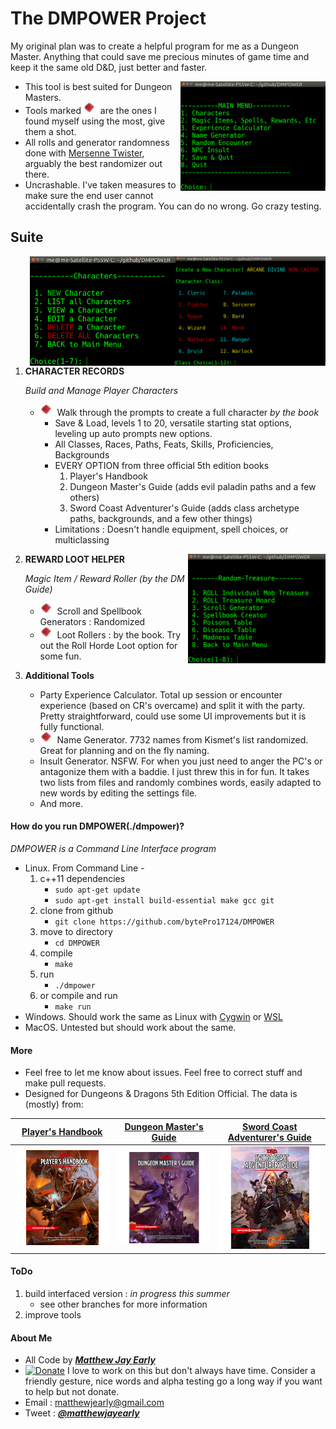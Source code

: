 # The DMPOWER Project

My original plan was to create a helpful program for me as a Dungeon Master. Anything that could save me precious minutes of game time and keep it the same old D&D, just better and faster.

<img src="img/cliscreenshot.png" height="175px" align="right">

 * This tool is best suited for Dungeon Masters.  
 * Tools marked ![tinyredgem](img/tinyredgem.png) are the ones I found myself using the most, give them a shot.
 * All rolls and generator randomness done with [Mersenne Twister](https://en.wikipedia.org/wiki/Mersenne_Twister), arguably the best randomizer out there.
 * Uncrashable. I've taken measures to make sure the end user cannot accidentally crash the program. You can do no wrong. Go crazy testing.

## Suite

<img src="img/cliscreenshot_characters2.png" height="175px" align="right">

<img src="img/cliscreenshot_characters.png" height="175px" align="right">
        
1. **CHARACTER RECORDS** 

    _Build and Manage Player Characters_
    
    * ![tinyredgem](img/tinyredgem.png) Walk through the prompts to create a full character _by the book_
        * Save & Load, levels 1 to 20, versatile starting stat options, leveling up auto prompts new options.
        * All Classes, Races, Paths, Feats, Skills, Proficiencies, Backgrounds
        * EVERY OPTION from three official 5th edition books 
            1. Player's Handbook
            2. Dungeon Master's Guide (adds evil paladin paths and a few others)
            3. Sword Coast Adventurer's Guide (adds class archetype paths, backgrounds, and a few other things)  
        * Limitations : Doesn't handle equipment, spell choices, or multiclassing

<img src="img/cliscreenshot_treasure.png" height="175px" align="right">

2. **REWARD LOOT HELPER** 

    _Magic Item / Reward Roller (by the DM Guide)_
    
    * ![tinyredgem](img/tinyredgem.png) Scroll and Spellbook Generators : Randomized
    * ![tinyredgem](img/tinyredgem.png) Loot Rollers : by the book. Try out the Roll Horde Loot option for some fun.

3. **Additional Tools**  

    * Party Experience Calculator. Total up session or encounter experience (based on CR's overcame) and split it with the party. Pretty straightforward, could use some UI improvements but it is fully functional.
    * ![tinyredgem](img/tinyredgem.png) Name Generator. 7732 names from Kismet's list randomized. Great for planning and on the fly naming.   
    * Insult Generator. NSFW. For when you just need to anger the PC's or antagonize them with a baddie. I just threw this in for fun. It takes two lists from files and randomly combines words, easily adapted to new words by editing the settings file.
    * And more. 

#### How do you run DMPOWER(./dmpower)?  

_DMPOWER is a Command Line Interface program_

* Linux. From Command Line -
    1. c++11 dependencies
        * ````sudo apt-get update````
        * ````sudo apt-get install build-essential make gcc git````
    2. clone from github
        * ````git clone https://github.com/bytePro17124/DMPOWER````
    3. move to directory
        * ````cd DMPOWER````
	4. compile 
		* ````make````
	5. run 
		* ````./dmpower````
	9. or compile and run 
		* ````make run````
* Windows. Should work the same as Linux with [Cygwin](https://www.cygwin.com/) or [WSL](https://msdn.microsoft.com/commandline/wsl/about)
* MacOS. Untested but should work about the same.

#### More
  
* Feel free to let me know about issues. Feel free to correct stuff and make pull requests. 
* Designed for Dungeons & Dragons 5th Edition Official. The data is (mostly) from:
 
 | [Player's Handbook](http://dnd.wizards.com/products/tabletop-games/rpg-products/rpg_playershandbook) | [Dungeon Master's Guide](http://dnd.wizards.com/products/tabletop-games/rpg-products/dungeon-masters-guide) | [Sword Coast Adventurer's Guide](http://dnd.wizards.com/products/tabletop-games/rpg-products/sc-adventurers-guide) |
 | --- | --- | --- |
 | [![phb](img/DnD_PHB.png)](http://dnd.wizards.com/products/tabletop-games/rpg-products/rpg_playershandbook) | [![dmg](img/DnD_DMG.png)](http://dnd.wizards.com/products/tabletop-games/rpg-products/rpg_playershandbook) | [![scag](img/DnD_SCAG.png)](http://dnd.wizards.com/products/tabletop-games/rpg-products/rpg_playershandbook) |

#### ToDo

1. build interfaced version : _in progress this summer_ 
    * see other branches for more information
2. improve tools


#### About Me

* All Code by [**_Matthew Jay Early_**](https://twitter.com/matthewjayearly) 
* [![Donate](https://img.shields.io/badge/Donate-PayPal-green.svg)](https://www.paypal.com/cgi-bin/webscr?cmd=_s-xclick&hosted_button_id=45RLH5HDMQZYC) I love to work on this but don't always have time. Consider a friendly gesture, nice words and alpha testing go a long way if you want to help but not donate. 
* Email : [matthewjearly@gmail.com](mailto::matthewjearly@gmail.com) 
* Tweet : [**_@matthewjayearly_**](https://twitter.com/matthewjayearly) 
